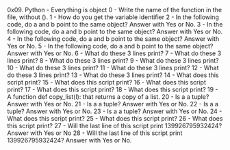 0x09. Python - Everything is object
0 - Write the name of the function in the file, without ().
1 - How do you get the variable identifier
2 - In the following code, do a and b point to the same object? Answer with Yes or No.
3 - In the following code, do a and b point to the same object? Answer with Yes or No.
4 - In the following code, do a and b point to the same object? Answer with Yes or No.
5 - In the following code, do a and b point to the same object? Answer with Yes or No.
6 - What do these 3 lines print?
7 - What do these 3 lines print?
8 - What do these 3 lines print?
9 - What do these 3 lines print?
10 - What do these 3 lines print?
11 - What do these 3 lines print?
12 - What do these 3 lines print?
13 - What do these 3 lines print?
14 - What does this script print?
15 - What does this script print?
16 - What does this script print?
17 - What does this script print?
18 - What does this script print?
19 - A function def copy_list(l): that returns a copy of a list.
20 - Is a a tuple? Answer with Yes or No.
21 - Is a a tuple? Answer with Yes or No.
22 - Is a a tuple? Answer with Yes or No.
23 - Is a a tuple? Answer with Yes or No.
24 - What does this script print?
25 - What does this script print?
26 - What does this script print?
27 - Will the last line of this script print 139926795932424? Answer with Yes or No
28 - Will the last line of this script print 139926795932424? Answer with Yes or No.





